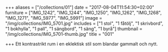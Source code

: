 +++
aliases = ["/collections/01"]
date = "2017-08-04T11:54:30+02:00"
furniture = ["IMG_1242", "IMG_1244", "IMG_1250", "IMG_1262", "IMG_1268", "IMG_1271", "IMG_5977", "IMG_5991"]
image = "/img/collections/IMG_5701.jpg"
includes = ["1 stol", "1 fåtölj", "1 skrivbord", "1 bokhylla", "1 pall", "1 sängbord", "1 säng", "1 byrå"]
thumbnail = "/img/collections/IMG_5701-thumb.jpg"
title = "001"

+++
Ett kontrastrikt rum i en eklektisk stil som blandar gammalt och nytt.